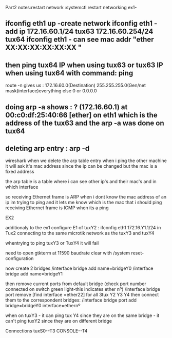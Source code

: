 Part2 
notes:restart network :systemctl restart networking
ex1-

ifconfig eth1 up -create network
ifconfig eth1 <ip> -add ip
                172.16.60.1/24 tux63
                172.16.60.254/24 tux64
ifconfig eth1 - can see mac addr "ether XX:XX:XX:XX:XX:XX "
--
then ping tux64 IP when using tux63 or
          tux63 IP when using tux64
with command: ping <IP> 
--
route -n gives us : 172.16.60.0(Destination) 255.255.255.0(Gen/net mask(interface)everything else 0 or 0.0.0.0

doing arp -a shows : ? (172.16.60.1) at 00:c0:df:25:40:66 [ether] on eth1
which is the address of the tux63 and the arp -a was done on tux64
--
deleting arp entry : arp -d <ip>
--
wireshark 
when we delete the arp table entry 
when i ping the other machine it will ask it's mac address 
since the ip can be changed but the mac is a fixed address

the arp table is a table where i can see other ip's and their mac's and in which interface

so  receiving Ethernet frame is ARP when i dont know the mac address of an ip im trying to ping and it lets me know which is the mac that i should ping
 receiving Ethernet frame is ICMP when its a ping


EX2

additionaly to the ex1 
configure E1 of tuxY2 : ifconfig eth1 172.16.Y1.1/24 in Tux2 connecting to the same microtik network as the tuxY3 and tuxY4

whentrying to ping tuxY3 or TuxY4 it will fail 

need to open gtkterm at 11590 baudrate
clear with /system reset-configuration

now create 2 bridges 
/interface bridge add name=bridgeY0
/interface bridge add name=bridgeY1

then remove current ports from default bridge
(check port number connected on switch green light-this indicates ether nº)
/interface bridge port remove [find interface =ether22] for all 3tux Y2 Y3 Y4
then connect them to the correspondent bridges:
/interface bridge port add bridge=bridgeY0 interface=ethernº


when on tuxY3 - it can ping tux Y4 since they are on the same bridge
              - it can't ping tuxY2 since they are on different bridge

Connections 
tuxS0--T3
CONSOLE--T4


